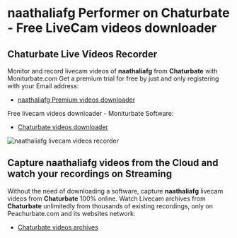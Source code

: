 # naathaliafg Performer on Chaturbate - Free LiveCam videos downloader

## Chaturbate Live Videos Recorder

Monitor and record livecam videos of **naathaliafg** from **Chaturbate** with Moniturbate.com
Get a premium trial for free by just and only registering with your Email address:
* [naathaliafg Premium videos downloader](https://moniturbate.com/request-demo-licence-key.html)

Free livecam videos downloader - Moniturbate Software:
* [Chaturbate videos downloader](https://moniturbate.com/moniturbate-download-software.html)

![naathaliafg livecam videos recorder](https://peachurnet.com/templates/moniturbate-software.png)


## Capture naathaliafg videos from the Cloud and watch your recordings on Streaming

Without the need of downloading a software, capture **naathaliafg** livecam videos from **Chaturbate** 100% online.
Watch Livecam archives from **Chaturbate** unlimitedly from thousands of existing recordings, only on Peachurbate.com and its websites network:
* [Chaturbate videos archives](https://peachurnet.com/)